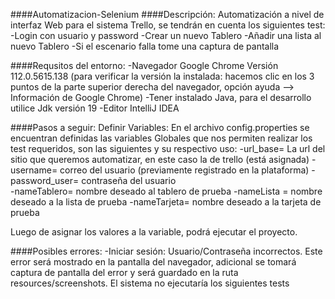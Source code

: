 ####Automatizacion-Selenium
####Descripción: Automatización a nivel de interfaz Web para el sistema Trello, se tendrán en cuenta los siguientes test:
-Login con usuario y password
-Crear un nuevo Tablero
-Añadir una lista al nuevo Tablero
-Si el escenario falla tome una captura de pantalla

####Requsitos del entorno:
-Navegador Google Chrome Versión 112.0.5615.138 (para verificar la versión la instalada: hacemos clic en los 3 puntos de la parte
superior derecha del navegador, opción ayuda --> Información de Google Chrome)
-Tener instalado Java, para el desarrollo utilice Jdk versión 19
-Editor IntelliJ IDEA

####Pasos a seguir:
Definir Variables:
En el archivo config.properties se encuentran definidas las variables Globales que nos permiten realizar los 
test requeridos, son las siguientes y su respectivo uso:
-url_base= La url del sitio que queremos automatizar, en este caso la de trello (está asignada)
-username= correo del usuario (previamente registrado en la plataforma)
-password_user= contraseña del usuario   
-nameTablero= nombre deseado al tablero de prueba
-nameLista = nombre deseado a la lista de prueba
-nameTarjeta= nombre deseado a la tarjeta de prueba

Luego de asignar los valores a la variable, podrá ejecutar el proyecto.

####Posibles errores: 
-Iniciar sesión: Usuario/Contraseña incorrectos. Este error será mostrado en la pantalla del navegador, adicional se tomará captura de pantalla
del error y será guardado en la ruta resources/screenshots. El sistema no ejecutaría los siguientes tests